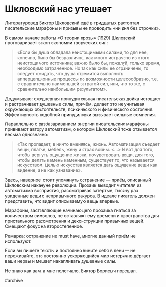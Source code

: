 
# Шкловский нас утешает

​​Литературовед Виктор Шкловский ещё в тридцатых растоптал писательские марафоны и призывы не проводить «ни дня без строчки».

В самом начале работы «О теории прозы» (1929) Шкловский проговаривает закон экономии творческих сил:

> «Если бы душа обладала неистощимыми силами, то для нее, конечно, было бы безразлично, как много истрачено из этого неистощимого источника; важно было бы, пожалуй, только время, необходимо затраченное.
> Но так как силы ее ограничены, то следует ожидать, что душа стремится выполнить апперцепционные процессы по возможности целесообразно, т.е. с сравнительно наименьшей затратой сил, или, что то же, с сравнительно наибольшим результатом».

Додумываю: ежедневная принудительная писательская дойка истощает и растрачивает душевные силы, причём, делает это не учитывая окружающих обстоятельств, психического и физического состояния. Эффективность подобной принудиловки вызывает сильные сомнения.

Параллельно с разбазариванием энергии писательские марафоны прививают автору автоматизм, о котором Шкловский тоже отзывается весьма однозначно:

> «Так пропадает, в ничто вменяясь, жизнь. Автоматизация съедает вещи, платье, мебель, жену и страх войны. \<…\> И вот для того, чтобы вернуть ощущение жизни, почувствовать вещи, для того, чтобы делать камень каменным, существует то, что называется искусством. Целью искусства является дать ощущение вещи как видение, а не как узнавание».

Здесь, наверное, стоит упомянуть остранение — приём, описанный Шкловским накануне революции. Прозаик выводит читателя из автоматизма восприятия, рассматривая затёртые, тысячу раз увиденные вещи с непривычного ракурса. В идеале писатель должен представить, что видит описываемую вещь впервые. 

Марафоны, заставляющие начинающего прозаика гнаться за количеством символов, не оставляют ему времени и пространства для пристального рассмотрения и деконструкции привычных вещей. Смещают фокус на второстепенное.

Ремарка: остранение не must have, многие данный приём не используют.

Если вы пишете тексты и постоянно вините себя в лени — не переживайте, это постоянно ускоряющийся мир истерично дёргает ваши нервы и мешает накапливать душевные силы. 

Не знаю как вам, а мне полегчало. Виктор Борисыч порешал.

#archive
